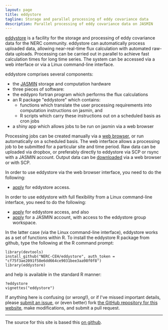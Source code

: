 ```yaml
---
layout: page
title: eddystore
tagline: Storage and parallel processing of eddy covariance data
description: Parallel processing of eddy covariance data on JASMIN
---
```


[eddystore](https://github.com/NERC-CEH/eddystore) is a facility for the storage and processing of eddy covariance data for the NERC community.
eddystore can automatically process uploaded data, allowing near-real-time flux calculation with automated raw-data uploads. Processing can be carried out in parallel to achieve fast calculation times for long time series. The system can be accessed via a web interface or via a Linux command-line interface.

eddystore comprises several components:

- the [JASMIN](http://www.jasmin.ac.uk/) storage and computation hardware
- three pieces of software: 
- the eddypro fortran program which performs the flux calculations
- an R package "eddystore" which contains:
  - functions which translate the user processing requirements into computation instructions on jasmin, and
  - R scripts which carry these instructions out on a scheduled basis as cron jobs
- a shiny app which allows jobs to be run on jasmin via a web browser

Processing jobs can be created manually via a [web browser](https://github.com/NERC-CEH/eddystore), or run automatically on a scheduled basis.
The web interface allows a processing job to be submitted for a particular site and time period.
Raw data can be uploaded via dropbox, or preferably directly to eddystore via SCP or rsync with a JASMIN account.
Output data can be [downloaded](http://gws-access.ceda.ac.uk/public/eddystore/) via a web browser or with SCP.

In order to use eddystore via the web browser interface, you need to do the following:
- [apply](https://www.ceh.ac.uk/) for eddystore access.

In order to use eddystore with full flexibility from a Linux command-line interface, you need to do the following:
- [apply](https://www.ceh.ac.uk/) for eddystore access, and also
- [apply](https://accounts.jasmin.ac.uk/) for a JASMIN account, with access to the eddystore group workspace.

In the latter case (via the Linux command-line interface), eddystore works as a set of functions within R.
To install the eddystore R package from github, type the following at the R command prompt:

    library(devtools)
    install_github("NERC-CEH/eddystore", auth_token = "cf75f3ae2091f58e6dd664ce9031bee3aa98f0f8")
    library(eddystore)

and help is available in the standard R manner:

    ?eddystore
    vignettes("eddystore")


<!---
- [Overview](pages/overview.html)
- [Making an independent website](pages/independent_site.html)
- [Making a personal site](pages/user_site.html)
- [Making a site for a project](pages/project_site.html)
- [Making a jekyll-free site](pages/nojekyll.html)
- [Testing your site locally](pages/local_test.html)
- [Resources](pages/resources.html)
-->

If anything here is confusing (or _wrong_!), or if I've missed
important details, please
[submit an issue](https://github.com/NERC-CEH/eddystore/issues), or (even
better) fork [the GitHub repository for this website](https://github.com/NERC-CEH/eddystore),
make modifications, and submit a pull request.

---

The source for this site is based this [on github](https://github.com/kbroman/simple_site).
